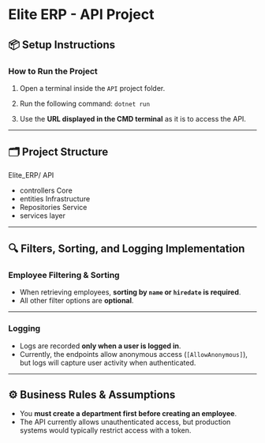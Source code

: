 # Elite ERP - API Project

## 📦 Setup Instructions

### How to Run the Project

1. Open a terminal inside the `API` project folder.
2. Run the following command: `dotnet run`

3. Use the **URL displayed in the CMD terminal** as it is to access the API.

---

## 🗂️ Project Structure

Elite_ERP/
API
 - controllers
Core
 - entities
Infrastructure
 - Repositories
Service
 - services layer



---

## 🔍 Filters, Sorting, and Logging Implementation

### Employee Filtering & Sorting

- When retrieving employees, **sorting by `name` or `hiredate` is required**.  
- All other filter options are **optional**.


---

### Logging

- Logs are recorded **only when a user is logged in**.
- Currently, the endpoints allow anonymous access (`[AllowAnonymous]`), but logs will capture user activity when authenticated.

---

## ⚙️ Business Rules & Assumptions

- You **must create a department first before creating an employee**.
- The API currently allows unauthenticated access, but production systems would typically restrict access with a token.


